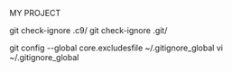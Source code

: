 MY PROJECT

git check-ignore .c9/
git check-ignore .git/

git config --global core.excludesfile ~/.gitignore_global
vi ~/.gitignore_global
